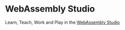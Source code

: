 # WebAssembly Studio

Learn, Teach, Work and Play in the [WebAssembly Studio](https://docs.google.com/presentation/d/1JviCYrWtAQd8DiAimLZnexzyLMY0fST8L-vNTp2yMZk/edit?usp=sharing)

